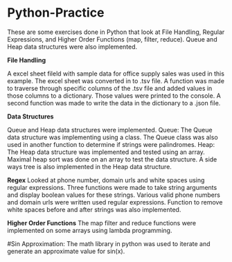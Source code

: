 # Python-Practice

These are some exercises done in Python that look at File Handling, Regular Expressions, and Higher Order Functions (map, filter, reduce). Queue and Heap data structures were also implemented.

**File Handling**

A excel sheet fileld with sample data for office supply sales was used in this example. The excel sheet was converted in to .tsv file.
A function was made to traverse through specific columns of the .tsv file and added values in those columns to a dictionary. Those values were printed to the console.
A second function was made to write the data in the dictionary to a .json file. 

**Data Structures**

Queue and Heap data structures were implemented. 
Queue:
The Queue data structure was implementing using a class. The Queue class was also used in another function to determine if strings were palindromes.
Heap:
The Heap data structure was implemented and tested using an array. Maximal heap sort was done on an array to test the data structure.
A side ways tree is also implemented in the Heap data structure. 

**Regex**
Looked at phone number, domain urls and white spaces using regular expressions. Three functions were made to take string arguments and display boolean values
for these strings. Various valid phone numbers and domain urls were written used regular expressions. Function to remove white spaces before and after strings was also implemented.

**Higher Order Functions**
The map filter and reduce functions were implemented on some arrays using lambda programming. 

#Sin Approximation: 
The math library in python was used to iterate and generate an approximate value for sin(x). 

